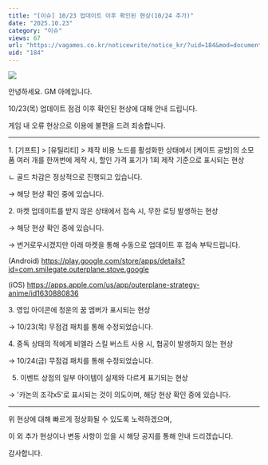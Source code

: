 ```yaml
---
title: "[이슈] 10/23 업데이트 이후 확인된 현상(10/24 추가)"
date: "2025.10.23"
category: "이슈"
views: 67
url: "https://vagames.co.kr/noticewrite/notice_kr/?uid=184&mod=document"
uid: "184"
---
```


![](/images/news/live/kr/184-571894b2.webp)

안녕하세요. GM 아메입니다.

  

10/23(목) 업데이트 점검 이후 확인된 현상에 대해 안내 드립니다.

게임 내 오류 현상으로 이용에 불편을 드려 죄송합니다.

  

* * *

  

1\. \[기프트\] > \[유틸리티\] > 제작 비용 노드를 활성화한 상태에서 \[케이트 공방\]의 소모품 여러 개를 한꺼번에 제작 시, 할인 가격 표기가 1회 제작 기준으로 표시되는 현상

ㄴ 골드 차감은 정상적으로 진행되고 있습니다.

→ 해당 현상 확인 중에 있습니다.

  

2\. 마켓 업데이트를 받지 않은 상태에서 접속 시, 무한 로딩 발생하는 현상

→ 해당 현상 확인 중에 있습니다.

→ 번거로우시겠지만 아래 마켓을 통해 수동으로 업데이트 후 접속 부탁드립니다.

  

(Android) https://play.google.com/store/apps/details?id=com.smilegate.outerplane.stove.google

  

(iOS) https://apps.apple.com/us/app/outerplane-strategy-anime/id1630880836

  

3\. 영입 아이콘에 청운의 꿈 엠버가 표시되는 현상

→ 10/23(목) 무점검 패치를 통해 수정되었습니다.

  

4. 중독 상태의 적에게 비엘라 스킬 버스트 사용 시, 협공이 발생하지 않는 현상

→ 10/24(금) 무점검 패치를 통해 수정되었습니다.

  

5. 이벤트 상점의 일부 아이템이 실제와 다르게 표기되는 현상

→ '카논의 조각x5'로 표시되는 것이 의도이며, 해당 현상 확인 중에 있습니다.  

* * *

위 현상에 대해 빠르게 정상화될 수 있도록 노력하겠으며,

이 외 추가 현상이나 변동 사항이 있을 시 해당 공지를 통해 안내 드리겠습니다.

감사합니다.